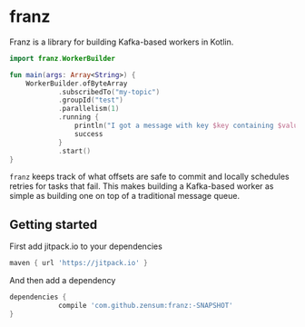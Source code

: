 # franz

Franz is a library for building Kafka-based workers in Kotlin.

```kotlin
import franz.WorkerBuilder

fun main(args: Array<String>) {
    WorkerBuilder.ofByteArray
            .subscribedTo("my-topic")
            .groupId("test")
            .parallelism(1)
            .running {
                println("I got a message with key $key containing $value")
                success
            }
            .start()
}
```

`franz` keeps track of what offsets are safe to commit and locally schedules retries for tasks that fail. This makes building a Kafka-based worker as simple as building one on top of a traditional message queue.

## Getting started

First add jitpack.io to your dependencies

``` gradle
maven { url 'https://jitpack.io' }
```

And then add a dependency

``` gradle
dependencies {
            compile 'com.github.zensum:franz:-SNAPSHOT'
}
```

